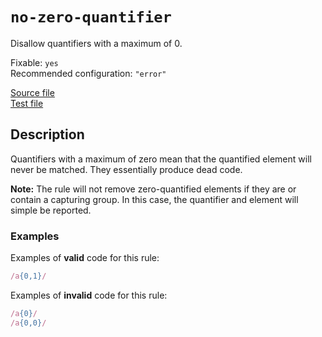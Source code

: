# `no-zero-quantifier`

Disallow quantifiers with a maximum of 0.

Fixable: `yes` <br> Recommended configuration: `"error"`

[Source file](https://github.com/RunDevelopment/eslint-plugin-clean-regex/blob/master/lib/rules/no-zero-quantifier.js) <br> [Test file](https://github.com/RunDevelopment/eslint-plugin-clean-regex/blob/master/tests/lib/rules/no-zero-quantifier.js)


## Description

Quantifiers with a maximum of zero mean that the quantified element will never be matched.
They essentially produce dead code.

__Note:__ The rule will not remove zero-quantified elements if they are or contain a capturing group.
In this case, the quantifier and element will simple be reported.

### Examples

Examples of __valid__ code for this rule:

```js
/a{0,1}/
```

Examples of __invalid__ code for this rule:

```js
/a{0}/
/a{0,0}/
```
